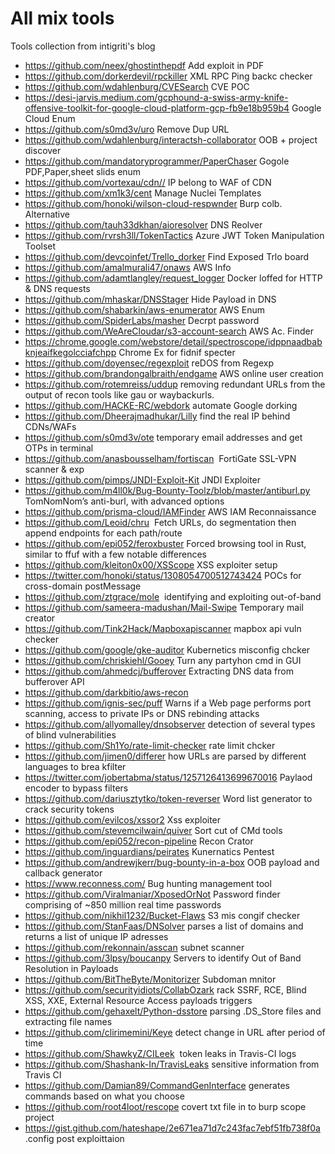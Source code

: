 # All mix tools
Tools collection from  intigriti's blog 

- https://github.com/neex/ghostinthepdf	Add exploit in PDF
- https://github.com/dorkerdevil/rpckiller	XML RPC Ping backc checker
- https://github.com/wdahlenburg/CVESearch	CVE POC
- https://desi-jarvis.medium.com/gcphound-a-swiss-army-knife-offensive-toolkit-for-google-cloud-platform-gcp-fb9e18b959b4	Google Cloud Enum
- https://github.com/s0md3v/uro	Remove Dup URL 
- https://github.com/wdahlenburg/interactsh-collaborator	OOB + project discover
- https://github.com/mandatoryprogrammer/PaperChaser	Gogole PDF,Paper,sheet slids enum
- https://github.com/vortexau/cdn//	IP belong to WAF of CDN
- https://github.com/xm1k3/cent	Manage Nuclei Templates
- https://github.com/honoki/wilson-cloud-respwnder	Burp colb. Alternative
- https://github.com/tauh33dkhan/aioresolver	DNS Reolver
- https://github.com/rvrsh3ll/TokenTactics	Azure JWT Token Manipulation Toolset
- https://github.com/devcoinfet/Trello_dorker	Find Exposed Trlo board
- https://github.com/amalmurali47/onaws	AWS Info 
- https://github.com/adamtlangley/request_logger	Docker loffed for HTTP & DNS requests
- https://github.com/mhaskar/DNSStager	Hide Payload in DNS
- https://github.com/shabarkin/aws-enumerator	AWS Enum
- https://github.com/SpiderLabs/masher	Decrpt password
- https://github.com/WeAreCloudar/s3-account-search	AWS Ac. Finder
- https://chrome.google.com/webstore/detail/spectroscope/idppnaadbabknjeaifkegolcciafchpp	Chrome Ex for fidnif specter
- https://github.com/doyensec/regexploit	reDOS from Regexp
- https://github.com/brandongalbraith/endgame	AWS online user creation
- https://github.com/rotemreiss/uddup	removing redundant URLs from the output of recon tools like gau or waybackurls.
- https://github.com/HACKE-RC/webdork	automate Google dorking
- https://github.com/Dheerajmadhukar/Lilly	find the real IP behind CDNs/WAFs
- https://github.com/s0md3v/ote	temporary email addresses and get OTPs in terminal
- https://github.com/anasbousselham/fortiscan	 FortiGate SSL-VPN scanner & exp
- https://github.com/pimps/JNDI-Exploit-Kit	JNDI Exploiter
- https://github.com/m4ll0k/Bug-Bounty-Toolz/blob/master/antiburl.py	TomNomNom’s anti-burl, with advanced options
- https://github.com/prisma-cloud/IAMFinder	AWS IAM Reconnaissance
- https://github.com/Leoid/chru	 Fetch URLs, do segmentation then append endpoints for each path/route
- https://github.com/epi052/feroxbuster	Forced browsing tool in Rust, similar to ffuf with a few notable differences
- https://github.com/kleiton0x00/XSScope	XSS exploiter setup
- https://twitter.com/honoki/status/1308054700512743424	POCs for cross-domain postMessage
- https://github.com/ztgrace/mole	 identifying and exploiting out-of-band 
- https://github.com/sameera-madushan/Mail-Swipe	Temporary mail creator
- https://github.com/Tink2Hack/Mapboxapiscanner	mapbox api vuln checker
- https://github.com/google/gke-auditor	Kubernetics misconfig chcker
- https://github.com/chriskiehl/Gooey	Turn any partyhon cmd in GUI
- https://github.com/ahmedcj/bufferover	Extracting DNS data from bufferover API
- https://github.com/darkbitio/aws-recon	
- https://github.com/ignis-sec/puff	Warns if a Web page performs port scanning, access to private IPs or DNS rebinding attacks
- https://github.com/allyomalley/dnsobserver	detection of several types of blind vulnerabilities
- https://github.com/Sh1Yo/rate-limit-checker	rate limit chcker
- https://github.com/jimen0/differer	how URLs are parsed by different languages to brea kfilter
- https://twitter.com/jobertabma/status/1257126413699670016	Paylaod encoder to bypass filters
- https://github.com/dariusztytko/token-reverser	Word list generator to crack security tokens
- https://github.com/evilcos/xssor2	Xss exploiter
- https://github.com/stevemcilwain/quiver	Sort cut of CMd tools
- https://github.com/epi052/recon-pipeline	Recon Crator
- https://github.com/inguardians/peirates	Kunernatics Pentest
- https://github.com/andrewjkerr/bug-bounty-in-a-box	OOB payload and callback generator
- https://www.reconness.com/	Bug hunting management tool
- https://github.com/Viralmaniar/XposedOrNot	Password finder comprising of ~850 million real time passwords
- https://github.com/nikhil1232/Bucket-Flaws	S3 mis congif checker
- https://github.com/StanFaas/DNSolver	parses a list of domains and returns a list of unique IP adresses
- https://github.com/rekonnain/asscan	subnet scanner
- https://github.com/3lpsy/boucanpy	Servers to identify Out of Band Resolution in Payloads
- https://github.com/BitTheByte/Monitorizer	Subdoman mnitor
- https://github.com/securityidiots/CollabOzark	rack SSRF, RCE, Blind XSS, XXE, External Resource Access payloads triggers
- https://github.com/gehaxelt/Python-dsstore	parsing .DS_Store files and extracting file names
- https://github.com/clirimemini/Keye	detect change in URL after period of time
- https://github.com/ShawkyZ/CILeek	 token leaks in Travis-CI logs
- https://github.com/Shashank-In/TravisLeaks	sensitive information from Travis CI
- https://github.com/Damian89/CommandGenInterface	generates commands based on what you choose
- https://github.com/root4loot/rescope	covert txt file in to burp scope project
- https://gist.github.com/hateshape/2e671ea71d7c243fac7ebf51fb738f0a	.config post exploittaion

